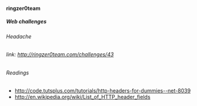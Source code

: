 #### ringzer0team
##### Web challenges
###### Headache
###### link: http://ringzer0team.com/challenges/43

###### Readings  
* http://code.tutsplus.com/tutorials/http-headers-for-dummies--net-8039
* http://en.wikipedia.org/wiki/List_of_HTTP_header_fields
